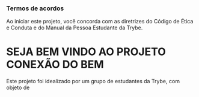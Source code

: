### Termos de acordos
Ao iniciar este projeto, você concorda com as diretrizes do Código de Ética e Conduta e do Manual da Pessoa Estudante da Trybe.

# SEJA BEM VINDO AO PROJETO CONEXÃO DO BEM

Este projeto foi idealizado por um grupo de estudantes da Trybe, com objeto de 
